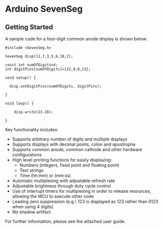 # Arduino SevenSeg
## Getting Started

A sample code for a four-digit common anode display is shown below:

```arduino
#include <SevenSeg.h>

SevenSeg disp(11,7,3,5,6,10,2);

const int numOfDigits=4;
int digitPins[numOfDigits]={12,9,8,13};

void setup() {
  
  disp.setDigitPins(numOfDigits, digitPins);

}  

void loop() {

    disp.write(13.28);

}
```

Key functionality includes:

- Supports arbitrary number of digits and multiple displays
- Supports displays with decimal points, colon and apostrophe
- Supports common anode, common cathode and other hardware configurations
- High level printing functions for easily displaying:
  - Numbers (integers, fixed point and floating point)
  - Text strings
  - Time (hh:mm) or (mm:ss)
- Automatic multiplexing with adjustable refresh rate
- Adjustable brightness through duty cycle control
- Use of interrupt timers for multiplexing in order to release resources, allowing the MCU to execute other code
- Leading zero suppression (e.g.\ 123 is displayed as 123 rather than 0123 when using 4 digits)
- No shadow artifact

For further information, please see the attached user guide.
